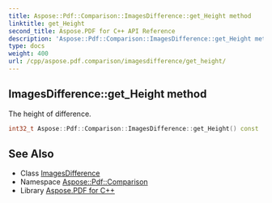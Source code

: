 ```yaml
---
title: Aspose::Pdf::Comparison::ImagesDifference::get_Height method
linktitle: get_Height
second_title: Aspose.PDF for C++ API Reference
description: 'Aspose::Pdf::Comparison::ImagesDifference::get_Height method. The height of difference in C++.'
type: docs
weight: 400
url: /cpp/aspose.pdf.comparison/imagesdifference/get_height/
---
```

## ImagesDifference::get_Height method


The height of difference.

```cpp
int32_t Aspose::Pdf::Comparison::ImagesDifference::get_Height() const
```

## See Also

* Class [ImagesDifference](../)
* Namespace [Aspose::Pdf::Comparison](../../)
* Library [Aspose.PDF for C++](../../../)
